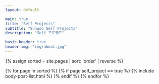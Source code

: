 ```yaml
---
layout: default

main: true
title: "Self Projects"
subtitle: "Sunwoo Self Projects"
description: "Self 프로젝트"

basic-header: true
header-img: "img/about.jpg"
---
```


<div class="catalogue">
{% assign sorted = site.pages | sort: 'order' | reverse %}

{% for page in sorted %}
    {% if page.self_project == true %}
        {% include body-post-list.html %}
    {% endif %}
{% endfor %}
</div>
